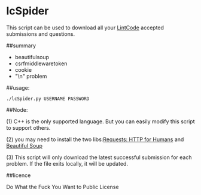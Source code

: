 # lcSpider

This script can be used to download all your [LintCode](http://www.lintcode.com/) accepted submissions and questions.

##summary

-	beautifulsoup
-	csrfmiddlewaretoken
-	cookie
-	"\\n" problem




##usage:

	./lcSpider.py USERNAME PASSWORD


##Node:

(1) C++ is the only supported language. But you can easily modify this script to support others.

(2) you may need to install the two libs:[Requests: HTTP for Humans](http://www.python-requests.org/en/latest/ "Requests: HTTP for Humans") and [Beautiful Soup](http://www.crummy.com/software/BeautifulSoup/ "Beautiful Soup")

(3) This script will only download the latest successful submission for each problem. If the file exits locally, it will be updated.

##licence

Do What the Fuck You Want to Public License